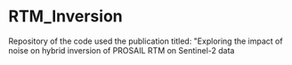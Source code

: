 # RTM_Inversion
Repository of the code used the publication titled: "Exploring the impact of noise on hybrid inversion of PROSAIL RTM on Sentinel-2 data
